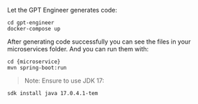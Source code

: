 Let the GPT Engineer generates code:
```
cd gpt-engineer
docker-compose up
```

After generating code successfully you can see the files in your microservices folder.
And you can run them with:

```
cd {microservice}
mvn spring-boot:run
```

> Note: Ensure to use JDK 17:
```
sdk install java 17.0.4.1-tem
```

